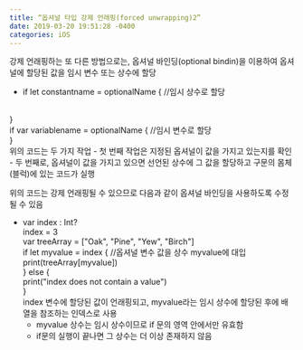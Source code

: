 ```yaml
---
title: “옵셔널 타입 강제 언래핑(forced unwrapping)2”
date: 2019-03-20 19:51:28 -0400
categories: iOS
---
```

강제 언래핑하는 또 다른 방법으로는, 옵셔널 바인딩(optional bindin)을 이용하여 옵셔널에 할당된
값을 임시 변수 또는 상수에 할당
- if let constantname = optionalName { //임시 상수로 할당
<br>
}
<br>
if var variablename = optionalName { //임시 변수로 할당
<br>
}
<br>
위의 코드는 두 가지 작업
- 첫 번째 작업은 지정된 옵셔널이 값을 가지고 있는지를 확인
- 두 번째로, 옵셔널이 값을 가지고 있으면 선언된 상수에 그 값을 할당하고 구문의 몸체(블럭)에 있는 코드가 실행

위의 코드는 강제 언래핑될 수 있으므로 다음과 같이 옵셔널 바인딩을 사용하도록 수정될 수 있음
- var index : Int?
  <br>
  index = 3
  <br>
  var treeArray = ["Oak", "Pine", "Yew", "Birch"]
  <br>
  if let myvalue = index { //옵셔널 변수 값을 상수 myvalue에 대입
  <br>
    print(treeArray[myvalue])
  <br>
  } else {
    <br>
    print("index does not contain a value")
  <br>
  }
  <br>
  index 변수에 할당된 값이 언래핑되고, myvalue라는 임시 상수에 할당된 후에 배열을 참조하는 인덱스로 사용
  - myvalue 상수는 임시 상수이므로 if 문의 영역 안에서만 유효함
  - if문의 실행이 끝나면 그 상수는 더 이상 존재하지 않음
